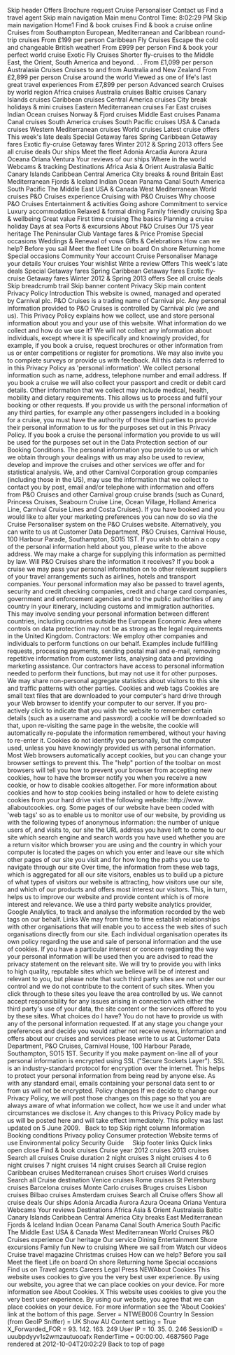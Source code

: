 Skip header Offers Brochure request Cruise Personaliser Contact us Find a travel agent Skip main navigation Main menu Control Time: 8:02:29 PM Skip main navigation Home1 Find & book cruises Find & book a cruise online Cruises from Southampton European, Mediterranean and Caribbean round-trip cruises From £199 per person Caribbean Fly Cruises Escape the cold and changeable British weather! From £999 per person Find & book your perfect world cruise Exotic Fly Cruises Shorter fly-cruises to the Middle East, the Orient, South America and beyond. . . From £1,099 per person Australasia Cruises Cruises to and from Australia and New Zealand From £2,899 per person Cruise around the world Viewed as one of life's last great travel experiences From £7,899 per person Advanced search Cruises by world region Africa cruises Australia cruises Baltic cruises Canary Islands cruises Caribbean cruises Central America cruises City break holidays & mini cruises Eastern Mediterranean cruises Far East cruises Indian Ocean cruises Norway & Fjord cruises Middle East cruises Panama Canal cruises South America cruises South Pacific cruises USA & Canada cruises Western Mediterranean cruises World cruises Latest cruise offers This week's late deals Special Getaway fares Spring Caribbean Getaway fares Exotic fly-cruise Getaway fares Winter 2012 & Spring 2013 offers See all cruise deals Our ships Meet the fleet Adonia Arcadia Aurora Azura Oceana Oriana Ventura Your reviews of our ships Where in the world Webcams & tracking Destinations Africa Asia & Orient Australasia Baltic Canary Islands Caribbean Central America City breaks & round Britain East Mediterranean Fjords & Iceland Indian Ocean Panama Canal South America South Pacific The Middle East USA & Canada West Mediterranean World cruises P&O Cruises experience Cruising with P&O Cruises Why choose P&O Cruises Entertainment & activities Going ashore Commitment to service Luxury accommodation Relaxed & formal dining Family friendly cruising Spa & wellbeing Great value First time cruising The basics Planning a cruise holiday Days at sea Ports & excursions About P&O Cruises Our 175 year heritage The Peninsular Club Vantage fares & Price Promise Special occasions Weddings & Renewal of vows Gifts & Celebrations How can we help? Before you sail Meet the fleet Life on board On shore Returning home Special occasions Community Your account Cruise Personaliser Manage your details Your cruises Your wishlist Write a review Offers This week's late deals Special Getaway fares Spring Caribbean Getaway fares Exotic fly-cruise Getaway fares Winter 2012 & Spring 2013 offers See all cruise deals Skip breadcrumb trail Skip banner content Privacy Skip main content Privacy Policy Introduction This website is owned, managed and operated by Carnival plc. P&O Cruises is a trading name of Carnival plc. Any personal information provided to P&O Cruises is controlled by Carnival plc (we and us). This Privacy Policy explains how we collect, use and store personal information about you and your use of this website. What information do we collect and how do we use it? We will not collect any information about individuals, except where it is specifically and knowingly provided, for example, if you book a cruise, request brochures or other information from us or enter competitions or register for promotions. We may also invite you to complete surveys or provide us with feedback. All this data is referred to in this Privacy Policy as 'personal information'. We collect personal information such as name, address, telephone number and email address. If you book a cruise we will also collect your passport and credit or debit card details. Other information that we collect may include medical, health, mobility and dietary requirements. This allows us to process and fulfil your booking or other requests. If you provide us with the personal information of any third parties, for example any other passengers included in a booking for a cruise, you must have the authority of those third parties to provide their personal information to us for the purposes set out in this Privacy Policy. If you book a cruise the personal information you provide to us will be used for the purposes set out in the Data Protection section of our Booking Conditions. The personal information you provide to us or which we obtain through your dealings with us may also be used to review, develop and improve the cruises and other services we offer and for statistical analysis. We, and other Carnival Corporation group companies (including those in the US), may use the information that we collect to contact you by post, email and/or telephone with information and offers from P&O Cruises and other Carnival group cruise brands (such as Cunard, Princess Cruises, Seabourn Cruise Line, Ocean Village, Holland America Line, Carnival Cruise Lines and Costa Cruises). If you have booked and you would like to alter your marketing preferences you can now do so via the Cruise Personaliser system on the P&O Cruises website. Alternatively, you can write to us at Customer Data Department, P&O Cruises, Carnival House, 100 Harbour Parade, Southampton, SO15 1ST. If you wish to obtain a copy of the personal information held about you, please write to the above address. We may make a charge for supplying this information as permitted by law. Will P&O Cruises share the information it receives? If you book a cruise we may pass your personal information on to other relevant suppliers of your travel arrangements such as airlines, hotels and transport companies. Your personal information may also be passed to travel agents, security and credit checking companies, credit and charge card companies, government and enforcement agencies and to the public authorities of any country in your itinerary, including customs and immigration authorities. This may involve sending your personal information between different countries, including countries outside the European Economic Area where controls on data protection may not be as strong as the legal requirements in the United Kingdom. Contractors: We employ other companies and individuals to perform functions on our behalf. Examples include fulfilling requests, processing payments, sending postal mail and e-mail, removing repetitive information from customer lists, analysing data and providing marketing assistance. Our contractors have access to personal information needed to perform their functions, but may not use it for other purposes. We may share non-personal aggregate statistics about visitors to this site and traffic patterns with other parties. Cookies and web tags Cookies are small text files that are downloaded to your computer's hard drive through your Web browser to identify your computer to our server. If you pro-actively click to indicate that you wish the website to remember certain details (such as a username and password) a cookie will be downloaded so that, upon re-visiting the same page in the website, the cookie will automatically re-populate the information remembered, without your having to re-enter it. Cookies do not identify you personally, but the computer used, unless you have knowingly provided us with personal information. Most Web browsers automatically accept cookies, but you can change your browser settings to prevent this. The "help" portion of the toolbar on most browsers will tell you how to prevent your browser from accepting new cookies, how to have the browser notify you when you receive a new cookie, or how to disable cookies altogether. For more information about cookies and how to stop cookies being installed or how to delete existing cookies from your hard drive visit the following website: http://www. allaboutcookies. org. Some pages of our website have been coded with 'web tags' so as to enable us to monitor use of our website, by providing us with the following types of anonymous information: the number of unique users of, and visits to, our site the URL address you have left to come to our site which search engine and search words you have used whether you are a return visitor which browser you are using and the country in which your computer is located the pages on which you enter and leave our site which other pages of our site you visit and for how long the paths you use to navigate through our site Over time, the information from these web tags, which is aggregated for all our site visitors, enables us to build up a picture of what types of visitors our website is attracting, how visitors use our site, and which of our products and offers most interest our visitors. This, in turn, helps us to improve our website and provide content which is of more interest and relevance. We use a third party website analytics provider, Google Analytics, to track and analyse the information recorded by the web tags on our behalf. Links We may from time to time establish relationships with other organisations that will enable you to access the web sites of such organisations directly from our site. Each individual organisation operates its own policy regarding the use and sale of personal information and the use of cookies. If you have a particular interest or concern regarding the way your personal information will be used then you are advised to read the privacy statement on the relevant site. We will try to provide you with links to high quality, reputable sites which we believe will be of interest and relevant to you, but please note that such third party sites are not under our control and we do not contribute to the content of such sites. When you click through to these sites you leave the area controlled by us. We cannot accept responsibility for any issues arising in connection with either the third party's use of your data, the site content or the services offered to you by these sites. What choices do I have? You do not have to provide us with any of the personal information requested. If at any stage you change your preferences and decide you would rather not receive news, information and offers about our cruises and services please write to us at Customer Data Department, P&O Cruises, Carnival House, 100 Harbour Parade, Southampton, SO15 1ST. Security If you make payment on-line all of your personal information is encrypted using SSL ("Secure Sockets Layer"). SSL is an industry-standard protocol for encryption over the internet. This helps to protect your personal information from being read by anyone else. As with any standard email, emails containing your personal data sent to or from us will not be encrypted. Policy changes If we decide to change our Privacy Policy, we will post those changes on this page so that you are always aware of what information we collect, how we use it and under what circumstances we disclose it. Any changes to this Privacy Policy made by us will be posted here and will take effect immediately. This policy was last updated on 5 June 2009.   Back to top Skip right column Information Booking conditions Privacy policy Consumer protection Website terms of use Environmental policy Security Guide     Skip footer links Quick links open close Find & book cruises Cruise year 2012 cruises 2013 cruises Search all cruises Cruise duration 2 night cruises 3 night cruises 4 to 6 night cruises 7 night cruises 14 night cruises Search all Cruise region Caribbean cruises Mediterranean cruises Short cruises World cruises Search all Cruise destination Venice cruises Rome cruises St Petersburg cruises Barcelona cruises Monte Carlo cruises Bruges cruises Lisbon cruises Bilbao cruises Amsterdam cruises Search all Cruise offers Show all cruise deals Our ships Adonia Arcadia Aurora Azura Oceana Oriana Ventura Webcams Your reviews Destinations Africa Asia & Orient Australasia Baltic Canary Islands Caribbean Central America City breaks East Mediterranean Fjords & Iceland Indian Ocean Panama Canal South America South Pacific The Middle East USA & Canada West Mediterranean World Cruises P&O Cruises experience Our heritage Our service Dining Entertainment Shore excursions Family fun New to cruising Where we sail from Watch our videos Cruise travel magazine Christmas cruises How can we help? Before you sail Meet the fleet Life on board On shore Returning home Special occasions Find us on Travel agents Careers Legal Press NEWAbout Cookies This website uses cookies to give you the very best user experience. By using our website, you agree that we can place cookies on your device. For more information see About Cookies. X This website uses cookies to give you the very best user experience. By using our website, you agree that we can place cookies on your device. For more information see the 'About Cookies' link at the bottom of this page. Server = NTWEB006 Country In Session (from GeoIP Sniffer) = UK Show AU Content setting = True X\_Forwarded\_FOR = 93. 142. 163. 249 User IP = 10. 35. 0. 246 SessionID = uuubpdyyv1s2wmzautuooafx RenderTime = 00:00:00. 4687560 Page rendered at 2012-10-04T20:02:29 Back to top of page